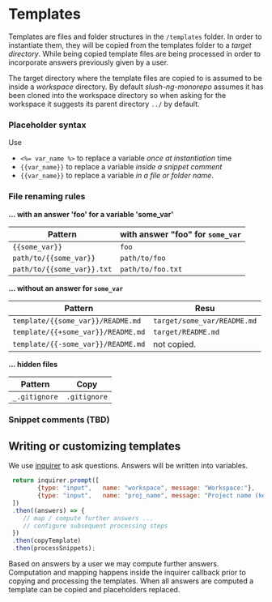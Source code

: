 # Templates

Templates are files and folder structures in the `/templates` folder. In order
to instantiate them, they will be copied from the templates folder to a *target
directory*. While being copied template files are being processed in order to
incorporate answers previously given by a user.

The target directory where the template files are copied to is assumed to be
inside a *workspace* directory. By default *slush-ng-monorepo* assumes it has
been cloned into the workspace directory so when asking for the workspace it
suggests its parent directory `../` by default.

### Placeholder syntax

Use
- `<%= var_name %>` to replace a variable *once at instantiation* time
- `{{var_name}}` to replace a variable *inside a snippet comment*
- `{{var_name}}` to replace a variable *in a file or folder name*.

### File renaming rules

**... with an answer 'foo' for a variable 'some_var'**

| Pattern        | with answer "foo" for `some_var`
|----------------|-------------------------------|
| `{{some_var}}` | `foo`
| `path/to/{{some_var}}` | `path/to/foo`
| `path/to/{{some_var}}.txt` | `path/to/foo.txt`

**... without an answer for `some_var`**

| Pattern        | Resu
|----------------|-------------------------------|
| `template/{{some_var}}/README.md`  | `target/some_var/README.md`
| `template/{{+some_var}}/README.md` | `target/README.md`
| `template/{{-some_var}}/README.md` | not copied.

**... hidden files**

| Pattern        | Copy
|----------------|-------------------------------|
| `_.gitignore`  | `.gitignore`


### Snippet comments (TBD)


## Writing or customizing templates

We use [inquirer](github.com/) to ask questions. Answers will be written into
variables.

```javascript
 return inquirer.prompt([
        {type: "input",   name: "workspace", message: "Workspace:"},
        {type: "input",   name: "proj_name", message: "Project name (kebab-case):"},
 ])
 .then((answers) => {
    // map / compute further answers ...
    // configure subsequent processing steps
 })
 .then(copyTemplate)
 .then(processSnippets);
```

Based on answers by a user we may compute further answers. Computation and mapping
happens inside the inquirer callback prior to copying and processing the templates.
When all answers are computed a template can be copied and placeholders
replaced.

